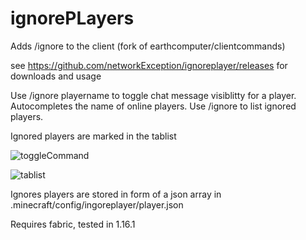 # ignorePLayers
Adds /ignore to the client (fork of earthcomputer/clientcommands)

see https://github.com/networkException/ignoreplayer/releases for downloads and usage

Use /ignore playername to toggle chat message visiblitty for a player. Autocompletes the name of online players.
Use /ignore to list ignored players.

Ignored players are marked in the tablist

![toggleCommand](https://media.discordapp.net/attachments/621337140277542923/700021112192630824/unknown.png)

![tablist](https://media.discordapp.net/attachments/621337140277542923/700021136682909716/unknown.png)

Ignores players are stored in form of a json array in .minecraft/config/ingoreplayer/player.json

Requires fabric, tested in 1.16.1

